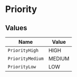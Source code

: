 # Priority


## Values

| Name             | Value            |
| ---------------- | ---------------- |
| `PriorityHigh`   | HIGH             |
| `PriorityMedium` | MEDIUM           |
| `PriorityLow`    | LOW              |